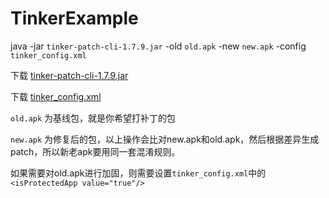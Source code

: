 # TinkerExample
java -jar `tinker-patch-cli-1.7.9.jar` -old `old.apk` -new `new.apk` -config `tinker_config.xml`

下载 [tinker-patch-cli-1.7.9.jar](https://github.com/exacloud/TinkerExample/blob/master/raw/tinker-patch-cli-1.7.9.jar)

下载 [tinker_config.xml](https://github.com/exacloud/TinkerExample/blob/master/raw/tinker_config.xml)



`old.apk` 为基线包，就是你希望打补丁的包

`new.apk` 为修复后的包，以上操作会比对new.apk和old.apk，然后根据差异生成patch，所以新老apk要用同一套混淆规则。



如果需要对old.apk进行加固，则需要设置`tinker_config.xml`中的`<isProtectedApp value="true"/>`

